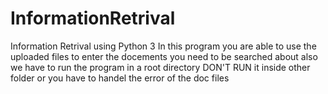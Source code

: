 # InformationRetrival
 Information Retrival using Python 3 
 In this program you are able to use the uploaded files to enter the docements you need to be searched about also we have to run the program in a root directory DON'T RUN it inside other folder or you have to handel the error of the doc files
 
